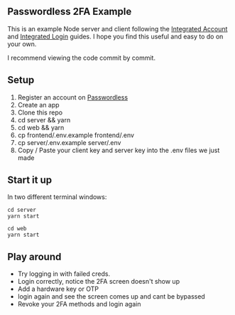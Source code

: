## Passwordless 2FA Example

This is an example Node server and client following the [Integrated Account](https://passwordless.app/docs/integrated/account) and [Integrated Login](https://passwordless.app/docs/integrated/login) guides. I hope you find this useful and easy to do on your own.

I recommend viewing the code commit by commit.

## Setup

1. Register an account on [Passwordless](http://passwordless.app)
2. Create an app
3. Clone this repo
4. cd server && yarn
5. cd web && yarn
6. cp frontend/.env.example frontend/.env
7. cp server/.env.example server/.env
8. Copy / Paste your client key and server key into the .env files we just made

## Start it up

In two different terminal windows:

```
cd server
yarn start

cd web
yarn start
```

## Play around

- Try logging in with failed creds.
- Login correctly, notice the 2FA screen doesn't show up
- Add a hardware key or OTP
- login again and see the screen comes up and cant be bypassed
- Revoke your 2FA methods and login again
